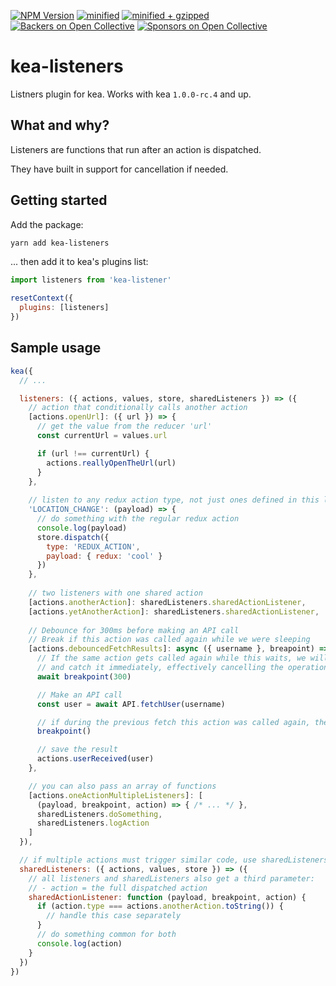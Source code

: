 [![NPM Version](https://img.shields.io/npm/v/kea-listeners.svg)](https://www.npmjs.com/package/kea-listeners)
[![minified](https://badgen.net/bundlephobia/min/kea-listeners)](https://bundlephobia.com/result?p=kea-listeners)
[![minified + gzipped](https://badgen.net/bundlephobia/minzip/kea-listeners)](https://bundlephobia.com/result?p=kea-listeners)
[![Backers on Open Collective](https://opencollective.com/kea/backers/badge.svg)](#backers)
[![Sponsors on Open Collective](https://opencollective.com/kea/sponsors/badge.svg)](#sponsors)

# kea-listeners

Listners plugin for kea. Works with kea `1.0.0-rc.4` and up.

## What and why?

Listeners are functions that run after an action is dispatched.

They have built in support for cancellation if needed.

## Getting started

Add the package:

```sh
yarn add kea-listeners
```

... then add it to kea's plugins list:

```js
import listeners from 'kea-listener'

resetContext({
  plugins: [listeners]
})
```

## Sample usage

```js
kea({
  // ... 

  listeners: ({ actions, values, store, sharedListeners }) => ({
    // action that conditionally calls another action
    [actions.openUrl]: ({ url }) => { 
      // get the value from the reducer 'url'
      const currentUrl = values.url

      if (url !== currentUrl) {
        actions.reallyOpenTheUrl(url)
      }
    },
    
    // listen to any redux action type, not just ones defined in this logic
    'LOCATION_CHANGE': (payload) => {
      // do something with the regular redux action
      console.log(payload)
      store.dispatch({ 
        type: 'REDUX_ACTION', 
        payload: { redux: 'cool' } 
      })
    },
    
    // two listeners with one shared action
    [actions.anotherAction]: sharedListeners.sharedActionListener,
    [actions.yetAnotherAction]: sharedListeners.sharedActionListener,
    
    // Debounce for 300ms before making an API call
    // Break if this action was called again while we were sleeping
    [actions.debouncedFetchResults]: async ({ username }, breapoint) => {
      // If the same action gets called again while this waits, we will throw an exception
      // and catch it immediately, effectively cancelling the operation. 
      await breakpoint(300) 

      // Make an API call
      const user = await API.fetchUser(username)

      // if during the previous fetch this action was called again, then break here
      breakpoint()

      // save the result
      actions.userReceived(user)
    },

    // you can also pass an array of functions
    [actions.oneActionMultipleListeners]: [
      (payload, breakpoint, action) => { /* ... */ },
      sharedListeners.doSomething,
      sharedListeners.logAction
    ]
  }),

  // if multiple actions must trigger similar code, use sharedListeners
  sharedListeners: ({ actions, values, store }) => ({
    // all listeners and sharedListeners also get a third parameter:
    // - action = the full dispatched action
    sharedActionListener: function (payload, breakpoint, action) {
      if (action.type === actions.anotherAction.toString()) {
        // handle this case separately
      }
      // do something common for both
      console.log(action)
    }
  })
})
```
